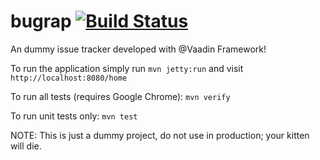 bugrap  [![Build Status](https://travis-ci.org/sayo-vaadin/bugrap.svg?branch=master)](https://travis-ci.org/sayo-vaadin/bugrap)
==============

An dummy issue tracker developed with @Vaadin Framework!

To run the application simply run `mvn jetty:run` and visit `http://localhost:8080/home`

To run all tests (requires Google Chrome): `mvn verify`

To run unit tests only: `mvn test`


NOTE: This is just a dummy project, do not use in production; your kitten will die.
